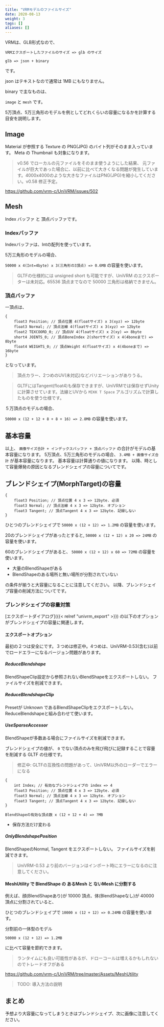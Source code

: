 ```yaml
---
title: "VRMモデルのファイルサイズ"
date: 2020-08-13
weight: 3
tags: []
aliases: []
---
```


VRMは、GLB形式なので、

`VRMエクスポートしたファイルのサイズ => glb のサイズ`

`glb => json + binary`

です。

json はテキストなので通常は 1MB にもなりません。

binary で主なものは、

`image` と `mesh` です。

5万頂点、5万三角形のモデルを例としてどれくらいの容量になるかを計算する目安を説明します。

## Image

Material が参照する Texture の PNG(JPG) のバイト列がそのまま入っています。
Meta の Thumbnail も対象になります。

> v0.56 でローカルの元ファイルをそのまま使うようにした結果、
元ファイルが巨大であった場合に、以前に比べて大きくなる問題が発生しています。4000x4000のような大きなファイルはPNG(JPG)を縮小してください。v0.58 修正予定。

https://github.com/vrm-c/UniVRM/issues/502

## Mesh

Index バッファ と 頂点バッファです。

### Indexバッファ

Indexバッファは、Intの配列を使っています。

5万三角形のモデルの場合、

`50000 x 4(Int=4byte) x 3(三角形の3頂点) => 0.6MB` の容量を使います。

> GLTFの仕様的には unsigned short も可能ですが、UniVRM のエクスポーターは未対応。65536 頂点までなので 50000 三角形は格納できません。

### 頂点バッファ

一頂点は、

```
{
    float3 Position; // 頂点位置 4(floatサイズ) x 3(xyz) => 12byte
    float3 Normal; // 頂点法線 4(floatサイズ) x 3(xyz) => 12byte
    float2 TEXCOORD_0; // 頂点UV 4(floatサイズ) x 2(xy) => 8byte
    short4 JOINTS_0; // 頂点BoneIndex 2(shortサイズ) x 4(4boneまで) => 8byte
    float4 WEIGHTS_0; // 頂点Weight 4(floatサイズ) x 4(4boneまで) => 16byte
}
```

となっています。

> 頂点カラー、2つめのUV(未対応)などバリエーションがありうる。

> GLTFにはTangent(float4)も保存できますが、UniVRMでは保存せずUnityに計算させています。法線とUVから `MIKK T Space` アルゴリズムで計算したものを使う仕様です。

５万頂点のモデルの場合、

`50000 x (12 + 12 + 8 + 8 + 16) => 2.8MB` の容量を使います。

## 基本容量

以上、 `画像サイズ合計 + インデックスバッファ + 頂点バッファ` の合計がモデルの基本容量になります。
5万頂点、5万三角形のモデルの場合、 `3.4MB + 画像サイズ合計` が基本容量になります。
基本容量は計算通りの値になります。
以降、時として容量爆発の原因となるブレンドシェイプの容量についてです。

## ブレンドシェイプ(MorphTarget)の容量

```ブレンドシェイプ頂点
{
    float3 Position; // 頂点位置 4 x 3 => 12byte. 必須
    float3 Normal; // 頂点法線 4 x 3 => 12byte. オプション
    float3 Tangent; // 頂点Tangent 4 x 3 => 12byte. 記録しない
}
```

ひとつのブレンドシェイプで `50000 x (12 + 12) => 1.2MB` の容量を使います。

20のブレンドシェイプがあったとすると,
`50000 x (12 + 12) x 20 => 24MB` の容量を使います。

60のブレンドシェイプがあると、
`50000 x (12 + 12) x 60 => 72MB` の容量を使います。

* 大量のBlendShapeがある
* BlendShapeのある場所と無い場所が分割されていない

の条件が揃うと大容量になることに注意してください。
以降、ブレンドシェイプ容量の削減方法についてです。

### ブレンドシェイプの容量対策

[エクスポートダイアログ]({{< relref "univrm_export" >}})
の以下のオプションがブレンドシェイプの容量に関連します。

#### エクスポートオプション

最初の２つは安全にです。３つめは修正中。4つめは、UniVRM-0.53(含む)以前でロードエラーになるバージョン問題があります。

##### ReduceBlendshape
BlendShapeClip設定から参照されないBlendShapeをエクスポートしない。
ファイルサイズを削減できます。

##### ReduceBlendshapeClip
Presetが Unknown であるBlendShapeClipをエクスポートしない。
ReduceBlendshapeと組み合わせて使います。

##### UseSparseAccessor
BlendShapeが多数ある場合にファイルサイズを削減できます。

ブレンドシェイプの値が、 `0` でない頂点のみを飛び飛びに記録することで容量を削減する GLTF の仕様です。

> 修正中: GLTFの互換性の問題があって、UniVRM以外のローダーでエラーになる

```ブレンドシェイプ頂点
{
    int Index; // 有効なブレンドシェイプの index => 4
    float3 Position; // 頂点位置 4 x 3 => 12byte. 必須
    float3 Normal; // 頂点法線 4 x 3 => 12byte. オプション
    float3 Tangent; // 頂点Tangent 4 x 3 => 12byte. 記録しない
}
```

`BlendShapeの有効な頂点数 x (12 + 12 + 4) => ?MB`

* 保存方法だけ変わる

##### OnlyBlendshapePosition
BlendShapeのNormal, Tangent をエクスポートしない。
ファイルサイズを削減できます。

> UniVRM-0.53 より前のバージョンはインポート時にエラーになるのに注意してください。

#### MeshUtility で BlendShape の あるMesh と ないMesh に分割する

例えば、顔(BlendShapeあり)が 10000 頂点、体(BlendShapeなし)が 40000 頂点に分割されていると、

ひとつのブレンドシェイプで `10000 x (12 + 12) => 0.24MB` の容量を使います。

分割前の一体型のモデル

`50000 x (12 + 12) => 1.2MB` 

に比べて容量を節約できます。

> ランタイムにも良い可能性があるが、ドローコールは増えるかもしれないのでトレードオフがある

https://github.com/vrm-c/UniVRM/tree/master/Assets/MeshUtility

> TODO: 導入方法の説明

## まとめ

予想より大容量になってしまうときはブレンドシェイプ、次に画像に注意してください。
